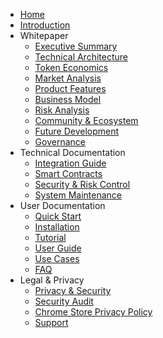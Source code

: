 * [Home](/)
* [Introduction](whitepaper/README.md)
* Whitepaper
  * [Executive Summary](whitepaper/executive-summary.md)
  * [Technical Architecture](whitepaper/technical-architecture.md)
  * [Token Economics](whitepaper/token-economics.md)
  * [Market Analysis](whitepaper/market-analysis.md)
  * [Product Features](whitepaper/product-features.md)
  * [Business Model](whitepaper/business-model.md)
  * [Risk Analysis](whitepaper/risk-analysis.md)
  * [Community & Ecosystem](whitepaper/community-ecosystem.md)
  * [Future Development](whitepaper/future-development.md)
  * [Governance](whitepaper/governance.md)
* Technical Documentation
  * [Integration Guide](whitepaper/integration-guide.md)
  * [Smart Contracts](whitepaper/smart-contracts.md)
  * [Security & Risk Control](whitepaper/security-risk-control.md)
  * [System Maintenance](whitepaper/system-maintenance.md)
* User Documentation
  * [Quick Start](quick-start.md)
  * [Installation](quick-start/installation.md)
  * [Tutorial](quick-start/tutorial.md)
  * [User Guide](whitepaper/user-guide.md)
  * [Use Cases](whitepaper/use-cases.md)
  * [FAQ](whitepaper/faq.md)
* Legal & Privacy
  * [Privacy & Security](whitepaper/privacy-security.md)
  * [Security Audit](whitepaper/security-audit.md)
  * [Chrome Store Privacy Policy](chrome-store-privacy-policy.md)
  * [Support](SUPPORT.md)
